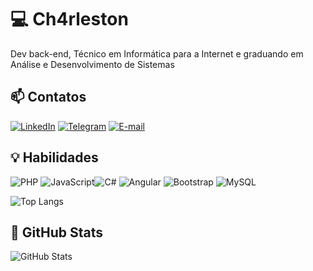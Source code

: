 
# 💻 Ch4rleston

Dev  back-end, Técnico em Informática para a Internet e graduando em Análise e Desenvolvimento de Sistemas

## 📫 Contatos

[![LinkedIn](https://img.shields.io/badge/LinkedIn-2ca?style=for-the-badge&logo=linkedin&logoColor=white)](https://www.linkedin.com/in/charleston-silva/) [![Telegram](https://img.shields.io/badge/Telegram-2ca?style=for-the-badge&logo=telegram&logoColor=fff)](https://t.me/Ch4rleston) [![E-mail](https://img.shields.io/badge/-Email-2ca?style=for-the-badge&logo=microsoft-outlook&logoColor=fff)](mailto:charleston_guerreiro@hotmail.com)

## 💡 Habilidades
![PHP](https://img.shields.io/badge/PHP-777BB4?style=for-the-badge&logo=php&logoColor=white) ![JavaScript](https://img.shields.io/badge/JavaScript-F7DF1E?style=for-the-badge&logo=javascript&logoColor=black)![C#](https://img.shields.io/badge/C-00599C?style=for-the-badge&logo=c&logoColor=white)
![Angular](https://img.shields.io/badge/Angular-DD0031?style=for-the-badge&logo=angular&logoColor=white)
![Bootstrap](https://img.shields.io/badge/-boostrap-0D1117?style=for-the-badge&logo=bootstrap&labelColor=0D1117)
![MySQL](https://img.shields.io/badge/MySQL-00000F?style=for-the-badge&logo=mysql&logoColor=white)


![Top Langs](https://github-readme-stats-git-masterrstaa-rickstaa.vercel.app/api/top-langs/?username=Ch4rleston&layout=compact&bg_color=000&border_color=2ca&title_color=2ca&text_color=FFF)

## 🔮 GitHub Stats
![GitHub Stats](https://github-readme-stats.vercel.app/api?username=Ch4rleston&theme=transparent&bg_color=000&border_color=2ca&show_icons=true&icon_color=2ca&title_color=2ca&text_color=FFF)
## 
